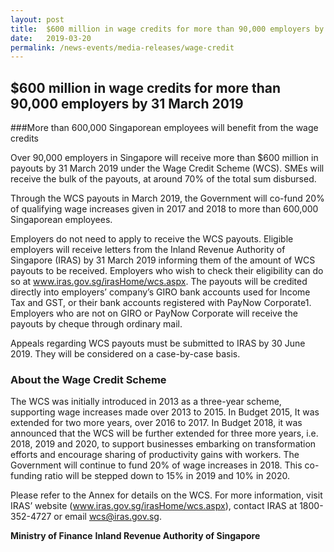 ```yaml
---
layout: post
title:  $600 million in wage credits for more than 90,000 employers by 31 March 2019
date:   2019-03-20
permalink: /news-events/media-releases/wage-credit
---
```

## $600 million in wage credits for more than 90,000 employers by 31 March 2019

###More than 600,000 Singaporean employees will benefit from the wage credits

Over 90,000 employers in Singapore will receive more than $600 million in payouts by 31 March 2019 under the Wage Credit Scheme (WCS). SMEs will receive the bulk of the payouts, at around 70% of the total sum disbursed.

Through the WCS payouts in March 2019, the Government will co-fund 20% of qualifying wage increases given in 2017 and 2018 to more than 600,000 Singaporean employees.

Employers do not need to apply to receive the WCS payouts. Eligible employers will receive letters from the Inland Revenue Authority of Singapore (IRAS) by 31 March 2019 informing them of the amount of WCS payouts to be received. Employers who wish to check their eligibility can do so at www.iras.gov.sg/irasHome/wcs.aspx. The payouts will be credited directly into employers’ company’s GIRO bank accounts used for Income Tax and GST, or their bank accounts registered with PayNow Corporate1. Employers who are not on GIRO or PayNow Corporate will receive the payouts by cheque through ordinary mail.

Appeals regarding WCS payouts must be submitted to IRAS by 30 June 2019. They will be considered on a case-by-case basis.

### About the Wage Credit Scheme

The WCS was initially introduced in 2013 as a three-year scheme, supporting wage increases made over 2013 to 2015. In Budget 2015, It was extended for two more years, over 2016 to 2017. In Budget 2018, it was announced that the WCS will be further extended for three more years, i.e. 2018, 2019 and 2020, to support businesses embarking on transformation efforts and encourage sharing of productivity gains with workers. The Government will continue to fund 20% of wage increases in 2018. This co-funding ratio will be stepped down to 15% in 2019 and 10% in 2020.

Please refer to the Annex for details on the WCS. For more information, visit IRAS’ website (www.iras.gov.sg/irasHome/wcs.aspx), contact IRAS at 1800-352-4727 or email wcs@iras.gov.sg.



**Ministry of Finance**
**Inland Revenue Authority of Singapore**
